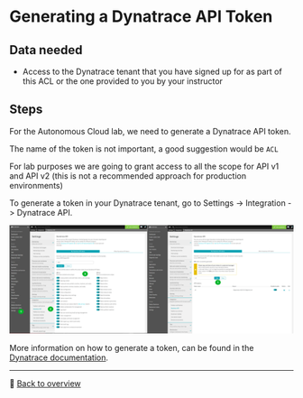 # Generating a Dynatrace API Token

## Data needed
* Access to the Dynatrace tenant that you have signed up for as part of this ACL or the one provided to you by your instructor

## Steps

For the Autonomous Cloud lab, we need to generate a Dynatrace API token.

The name of the token is not important, a good suggestion would be ```ACL```

For lab purposes we are going to grant access to all the scope for API v1 and API v2 (this is not a recommended approach for production environments)

To generate a token in your Dynatrace tenant, go to Settings -> Integration -> Dynatrace API.

![generate-api-token](../assets/api_token.png)

More information on how to generate a token, can be found in the  [Dynatrace documentation](https://www.dynatrace.com/support/help/extend-dynatrace/dynatrace-api/basics/dynatrace-api-authentication/#generate-a-token).

---

:arrow_up_small: [Back to overview](README.md)